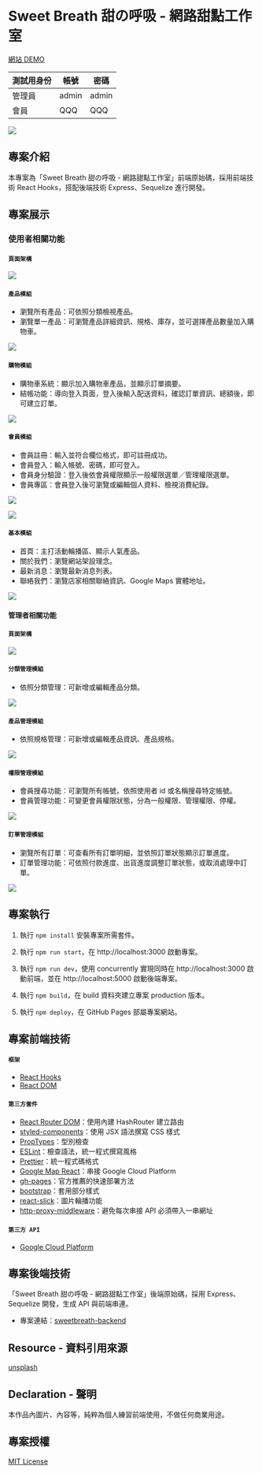 # Sweet Breath 甜の呼吸 - 網路甜點工作室

[網站 DEMO](https://corekang.github.io/sweetbreath/#/)

| 測試用身份 | 帳號 | 密碼 |
| --- | --- | -------- |
| 管理員 | admin |admin|
| 會員 | QQQ |QQQ|

![](./img/localhost-index02-20210106.png)

## 專案介紹

本專案為「Sweet Breath 甜の呼吸 - 網路甜點工作室」前端原始碼，採用前端技術 React Hooks，搭配後端技術 Express、Sequelize 進行開發。

## 專案展示

### 使用者相關功能

#### `頁面架構`

![](./img/userflow-client-v3-20210104.png)

#### `產品模組`

- 瀏覽所有產品：可依照分類檢視產品。
- 瀏覽單一產品：可瀏覽產品詳細資訊、規格、庫存，並可選擇產品數量加入購物車。

![](./img/model_product_user.gif)

#### `購物模組`

- 購物車系統：顯示加入購物車產品，並顯示訂單摘要。
- 結帳功能：導向登入頁面，登入後輸入配送資料，確認訂單資訊、總額後，即可建立訂單。

![](./img/model_creatOrder.gif)

#### `會員模組`

- 會員註冊：輸入並符合欄位格式，即可註冊成功。
- 會員登入：輸入帳號、密碼，即可登入。
- 會員身分驗證：登入後依會員權限顯示一般權限選單／管理權限選單。
- 會員專區：會員登入後可瀏覽或編輯個人資料、檢視消費紀錄。

![](./img/model_register.gif)

![](./img/model_login.gif)

#### `基本模組`

- 首頁：主打活動輪播區、顯示人氣產品。
- 關於我們：瀏覽網站架設理念。
- 最新消息：瀏覽最新消息列表。
- 聯絡我們：瀏覽店家相關聯絡資訊、Google Maps 實體地址。

![](./img/model_basic.gif)

#### 管理者相關功能

#### `頁面架構`

![](./img/userflow-admin-v3-20210104.png)

#### `分類管理模組`

- 依照分類管理：可新增或編輯產品分類。

![](./img/model_admin_category.gif)

#### `產品管理模組`

- 依照規格管理：可新增或編輯產品資訊、產品規格。

![](./img/product_admin.gif)

#### `權限管理模組`

- 會員搜尋功能：可瀏覽所有帳號，依照使用者 id 或名稱搜尋特定帳號。
- 會員管理功能：可變更會員權限狀態，分為一般權限、管理權限、停權。

![](./img/model_admin_member.gif)

#### `訂單管理模組`

- 瀏覽所有訂單：可查看所有訂單明細，並依照訂單狀態顯示訂單進度。
- 訂單管理功能：可依照付款進度、出貨進度調整訂單狀態，或取消處理中訂單。

![](./img/model_admin_order.gif)

## 專案執行

1. 執行 `npm install` 安裝專案所需套件。

2. 執行 `npm run start`，在 http://localhost:3000 啟動專案。

3. 執行 `npm run dev`，使用 concurrently 實現同時在 http://localhost:3000 啟動前端，並在 http://localhost:5000 啟動後端專案。

4. 執行 `npm build`，在 build 資料夾建立專案 production 版本。

5. 執行 `npm deploy`，在 GitHub Pages 部屬專案網站。

## 專案前端技術

#### `框架`

- [React Hooks](https://reactjs.org/)
- [React DOM](https://www.npmjs.com/package/react-dom)

#### `第三方套件`

- [React Router DOM](https://reactrouter.com/)：使用內建 HashRouter 建立路由
- [styled-components](https://styled-components.com/)：使用 JSX 語法撰寫 CSS 樣式
- [PropTypes](https://www.npmjs.com/package/prop-types)：型別檢查
- [ESLint](https://eslint.org/)：檢查語法，統一程式撰寫風格
- [Prettier](https://prettier.io/)：統一程式碼格式
- [Google Map React](https://github.com/google-map-react/google-map-react)：串接 Google Cloud Platform
- [gh-pages](https://create-react-app.dev/docs/deployment/)：官方推薦的快速部署方法
- [bootstrap](https://getbootstrap.com/)：套用部分樣式
- [react-slick](https://react-slick.neostack.com/)：圖片輪播功能
- [http-proxy-middleware](https://www.npmjs.com/package/http-proxy-middleware)：避免每次串接 API 必須帶入一串網址

#### `第三方 API`

- [Google Cloud Platform](https://cloud.google.com/)

## 專案後端技術

「Sweet Breath 甜の呼吸 - 網路甜點工作室」後端原始碼，採用 Express、Sequelize 開發，生成 API 與前端串連。

- 專案連結：[sweetbreath-backend](https://github.com/ivymuchacha/sweetbreath-backend)

## Resource - 資料引用來源

[unsplash](https://unsplash.com/)

## Declaration - 聲明

本作品內圖片、內容等，純粹為個人練習前端使用，不做任何商業用途。

## 專案授權

[MIT License](https://choosealicense.com/licenses/mit/)
